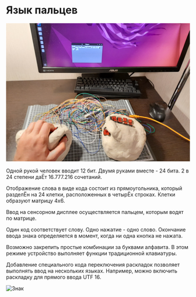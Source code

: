 # Язык пальцев

![Клавиатура](keyboard.jpg)

Одной рукой человек вводит 12 бит. Двумя руками вместе - 24 бита. 2 в 24 степени даЁт 16.777.216 сочетаний.

Отображение слова в виде кода состоит из прямоугольника, который разделЁн на 24 клетки, расположенных в четырЁх строках. Клетки образуют матрицу 4х6.

Ввод на сенсорном дисплее осуществляется пальцем, которым водят по матрице.

Один код соответствует слову. Одно нажатие - одно слово. Окончание ввода знака определяется в момент, когда ни одна кнопка не нажата.

Возможно закрепить простые комбинации за буквами алфавита. В этом режиме устройство выполняет функции традиционной клавиатуры.

Добавление специального кода переключения раскладок позволяет выполнять ввод на нескольких языках. Например, можно включить раскладку для прямого ввода UTF 16.

![Знак](24bit_code.png)
